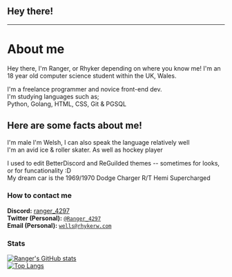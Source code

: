 ## Hey there!

 ---

# About me

Hey there, I'm Ranger, or Rhyker depending on where you know me!
I'm an 18 year old computer science student within the UK, Wales.  

I'm a freelance programmer and novice front-end dev.<br>
I'm studying languages such as; <br>
Python, Golang, HTML, CSS, Git & PGSQL

## Here are some facts about me! 

I'm male
I'm Welsh, I can also speak the language relatively well  
I'm an avid ice & roller skater. As well as hockey player

I used to edit BetterDiscord and ReGuilded themes -- sometimes for looks, or for funcationality :D  
My dream car is the 1969/1970 Dodge Charger R/T Hemi Supercharged

### How to contact me

**Discord:** [ranger_4297](https://discordapp.com/users/765316548516380732)  
**Twitter (Personal):** [`@Ranger_4297`](https://twitter.com/Ranger_4297)  
**Email (Personal):** [`wells@rhykerw.com`](mailto:a.rhykerw@gmail.com)

### Stats
[![Ranger's GitHub stats](https://github-readme-stats.vercel.app/api?username=ranger-4297&count_private=true&show_icons=true&theme=bear)](https://github.com/anuraghazra/github-readme-stats)
<br />
[![Top Langs](https://github-readme-stats.vercel.app/api/top-langs/?username=ranger-4297&layout=compact)](https://github.com/anuraghazra/github-readme-stats)